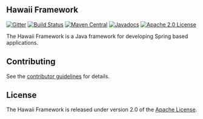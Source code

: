 ## Hawaii Framework

[![Gitter](https://badges.gitter.im/hawaiifw/hawaii-framework.svg)](https://gitter.im/hawaiifw/hawaii-framework?utm_source=badge&utm_medium=badge&utm_campaign=pr-badge)
[![Build Status](https://travis-ci.org/hawaiifw/hawaii-framework.svg?branch=master)](https://travis-ci.org/hawaiifw/hawaii-framework)
[![Maven Central](https://maven-badges.herokuapp.com/maven-central/org.hawaiiframework/hawaii-core/badge.svg)](https://maven-badges.herokuapp.com/maven-central/org.hawaiiframework/hawaii-core)
[![Javadocs](http://www.javadoc.io/badge/org.hawaiiframework/hawaii-core.svg?color=brightgreen)](http://www.javadoc.io/doc/org.hawaiiframework/hawaii-core)
[![Apache 2.0 License](https://img.shields.io/:license-apache-blue.svg)](http://www.apache.org/licenses/LICENSE-2.0)

The Hawaii Framework is a Java framework for developing Spring based applications.

## Contributing

See the [contributor guidelines][] for details.

## License
The Hawaii Framework is released under version 2.0 of the [Apache License][].


[contributor guidelines]: https://github.com/hawaiifw/hawaii-framework/blob/master/CONTRIBUTING.md
[Apache License]: http://www.apache.org/licenses/LICENSE-2.0
